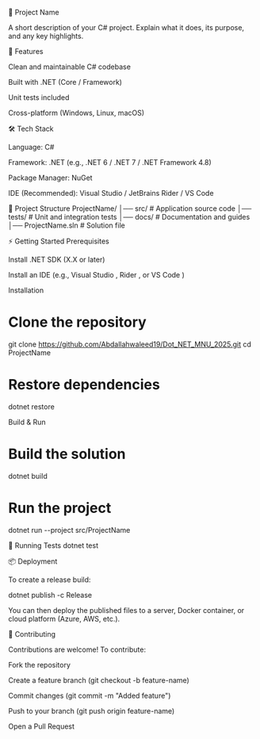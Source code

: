 📖 Project Name

A short description of your C# project. Explain what it does, its purpose, and any key highlights.

🚀 Features

Clean and maintainable C# codebase

Built with .NET (Core / Framework)

Unit tests included

Cross-platform (Windows, Linux, macOS)

🛠️ Tech Stack

Language: C#

Framework: .NET (e.g., .NET 6 / .NET 7 / .NET Framework 4.8)

Package Manager: NuGet

IDE (Recommended): Visual Studio / JetBrains Rider / VS Code

📂 Project Structure
ProjectName/
│── src/               # Application source code
│── tests/             # Unit and integration tests
│── docs/              # Documentation and guides
│── ProjectName.sln    # Solution file

⚡ Getting Started
Prerequisites

Install .NET SDK
 (X.X or later)

Install an IDE (e.g., Visual Studio
, Rider
, or VS Code
)

Installation
# Clone the repository
git clone https://github.com/Abdallahwaleed19/Dot_NET_MNU_2025.git
cd ProjectName

# Restore dependencies
dotnet restore

Build & Run
# Build the solution
dotnet build

# Run the project
dotnet run --project src/ProjectName

🧪 Running Tests
dotnet test

📦 Deployment

To create a release build:

dotnet publish -c Release


You can then deploy the published files to a server, Docker container, or cloud platform (Azure, AWS, etc.).

🤝 Contributing

Contributions are welcome! To contribute:

Fork the repository

Create a feature branch (git checkout -b feature-name)

Commit changes (git commit -m "Added feature")

Push to your branch (git push origin feature-name)

Open a Pull Request
